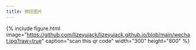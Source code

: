 ```yaml
---
title: 微信图片
---
```


{% include figure.html image="https://github.com/lizeyujack/lizeyujack.github.io/blob/main/wechat.jpg?raw=true" caption="scan this qr code" width="300" height="800" %}
